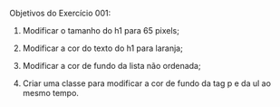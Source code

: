 Objetivos do Exercício 001:

1. Modificar o tamanho do h1 para 65 pixels;

2. Modificar a cor do texto do h1 para laranja;

3. Modificar a cor de fundo da lista não ordenada;

4. Criar uma classe para modificar a cor de fundo da tag p e da ul ao mesmo tempo.